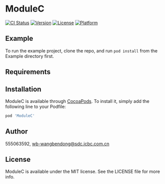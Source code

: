 # ModuleC

[![CI Status](https://img.shields.io/travis/555063592/ModuleC.svg?style=flat)](https://travis-ci.org/555063592/ModuleC)
[![Version](https://img.shields.io/cocoapods/v/ModuleC.svg?style=flat)](https://cocoapods.org/pods/ModuleC)
[![License](https://img.shields.io/cocoapods/l/ModuleC.svg?style=flat)](https://cocoapods.org/pods/ModuleC)
[![Platform](https://img.shields.io/cocoapods/p/ModuleC.svg?style=flat)](https://cocoapods.org/pods/ModuleC)

## Example

To run the example project, clone the repo, and run `pod install` from the Example directory first.

## Requirements

## Installation

ModuleC is available through [CocoaPods](https://cocoapods.org). To install
it, simply add the following line to your Podfile:

```ruby
pod 'ModuleC'
```

## Author

555063592, wb-wangbendong@sdc.icbc.com.cn

## License

ModuleC is available under the MIT license. See the LICENSE file for more info.
